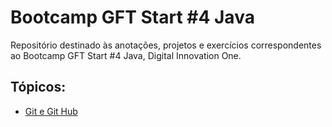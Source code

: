 # Bootcamp GFT Start #4 Java
Repositório destinado às anotações, projetos e exercícios correspondentes ao Bootcamp GFT Start #4 Java, Digital Innovation One.

## Tópicos:
  <ul> 
  <li> <a href=https://github.com/mabeldlarek/resumos/blob/main/GitGitHub/Git-GitHub.md > Git e Git Hub </a> </li>
  </ul>

